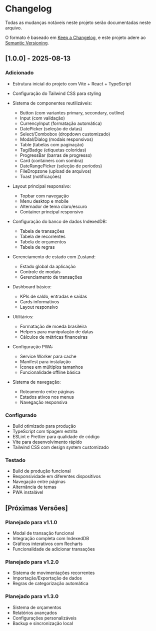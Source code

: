 # Changelog

Todas as mudanças notáveis neste projeto serão documentadas neste arquivo.

O formato é baseado em [Keep a Changelog](https://keepachangelog.com/pt-BR/1.0.0/),
e este projeto adere ao [Semantic Versioning](https://semver.org/lang/pt-BR/).

## [1.0.0] - 2025-08-13

### Adicionado
- Estrutura inicial do projeto com Vite + React + TypeScript
- Configuração do Tailwind CSS para styling
- Sistema de componentes reutilizáveis:
  - Button (com variantes primary, secondary, outline)
  - Input (com validação)
  - CurrencyInput (formatação automática)
  - DatePicker (seleção de datas)
  - Select/Combobox (dropdown customizado)
  - Modal/Dialog (modais responsivos)
  - Table (tabelas com paginação)
  - Tag/Badge (etiquetas coloridas)
  - ProgressBar (barras de progresso)
  - Card (containers com sombra)
  - DateRangePicker (seleção de períodos)
  - FileDropzone (upload de arquivos)
  - Toast (notificações)

- Layout principal responsivo:
  - Topbar com navegação
  - Menu desktop e mobile
  - Alternador de tema claro/escuro
  - Container principal responsivo

- Configuração do banco de dados IndexedDB:
  - Tabela de transações
  - Tabela de recorrentes
  - Tabela de orçamentos
  - Tabela de regras

- Gerenciamento de estado com Zustand:
  - Estado global da aplicação
  - Controle de modais
  - Gerenciamento de transações

- Dashboard básico:
  - KPIs de saldo, entradas e saídas
  - Cards informativos
  - Layout responsivo

- Utilitários:
  - Formatação de moeda brasileira
  - Helpers para manipulação de datas
  - Cálculos de métricas financeiras

- Configuração PWA:
  - Service Worker para cache
  - Manifest para instalação
  - Ícones em múltiplos tamanhos
  - Funcionalidade offline básica

- Sistema de navegação:
  - Roteamento entre páginas
  - Estados ativos nos menus
  - Navegação responsiva

### Configurado
- Build otimizado para produção
- TypeScript com tipagem estrita
- ESLint e Prettier para qualidade de código
- Vite para desenvolvimento rápido
- Tailwind CSS com design system customizado

### Testado
- Build de produção funcional
- Responsividade em diferentes dispositivos
- Navegação entre páginas
- Alternância de temas
- PWA instalável

## [Próximas Versões]

### Planejado para v1.1.0
- Modal de transação funcional
- Integração completa com IndexedDB
- Gráficos interativos com Recharts
- Funcionalidade de adicionar transações

### Planejado para v1.2.0
- Sistema de movimentações recorrentes
- Importação/Exportação de dados
- Regras de categorização automática

### Planejado para v1.3.0
- Sistema de orçamentos
- Relatórios avançados
- Configurações personalizáveis
- Backup e sincronização local

